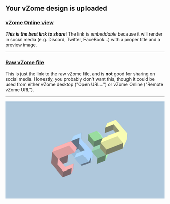 ## Your vZome design is uploaded

### [vZome Online view][embed]

***This is the best link to share***!  The link is *embeddable* because it will render in social media (e.g. Discord, Twitter, FaceBook...) with a proper title and a preview image.

---

### [Raw vZome file][raw]

This is just the link to the raw vZome file, and is **not** good for
sharing on social media.
Honestly, you probably don't want this, though it could be used from either
vZome desktop ("Open URL...") or vZome Online ("Remote vZome URL").

---

![Image](<Double-RD-4.png>)


[embed]: <https://vzome.com/app/embed.py?url=https://raw.githubusercontent.com/John-Kostick/vzome-sharing/main/2021/08/18/16-33-28-Double-RD-4/Double-RD-4.vZome>
[raw]: <https://raw.githubusercontent.com/John-Kostick/vzome-sharing/main/2021/08/18/16-33-28-Double-RD-4/Double-RD-4.vZome>
